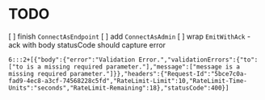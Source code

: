 # TODO

[ ] finish `ConnectAsEndpoint`
[ ] add `ConnectAsAdmin`
[ ] wrap `EmitWithAck` - ack with body statusCode should capture error

    6:::2+[{"body":{"error":"Validation Error.","validationErrors":{"to":["to is a missing required parameter."],"message":["message is a missing required parameter."]}},"headers":{"Request-Id":"5bce7c0a-fad9-4ec8-a3cf-74568228c5fd","RateLimit-Limit":10,"RateLimit-Time-Units":"seconds","RateLimit-Remaining":18},"statusCode":400}]
